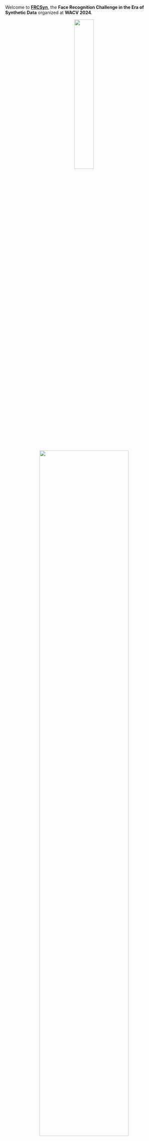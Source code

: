 Welcome to **[FRCSyn](https://codalab.lisn.upsaclay.fr/competitions/15485)**, the **Face Recognition Challenge in the Era of Synthetic Data** organized at **WACV 2024**. 

<p align="center"><img src="https://wacv2024.thecvf.com/wp-content/uploads/2023/09/WACV-Logo_2024-1024x243.png" style="width:35%;height:auto;"></p>

<p align="center"><img src="/assets/images/intraclass.jpg" style="width:75%;height:auto;"></p>

To promote and advance the use of synthetic data for face recognition, we organize the **Face Recognition Challenge in the Era of Synthetic Data (FRCSyn)**. This challenge intends to **explore the application of synthetic data to the field of face recognition** in order to find solutions to the current limitations existed in the technology, for example, in terms of **privacy concerns** associated with real data, **bias in demographic groups** (e.g., ethnicity and gender), and **lack of performance in challenging conditions** such as large age gaps between enrolment and testing, pose variations, occlusions etc.

This challenge intends to provide an in-depth analysis of the following research questions:

- What are the limits of face recognition technology trained only with synthetic data?
- Can the use of synthetic data be beneficial to reduce the current limitations existed in face recognition technology?

FRCSyn challenge will analyze **improvements achieved using synthetic data** and the state-of-the-art face recognition technology in **realistic scenarios**, providing valuable contributions to advance the field.

### FRCSyn Challenge: Summary Paper

📝 **The summary paper of the FRCSyn Challenge is available [here](https://arxiv.org/abs/2311.10476).**   

### News

- **30 Nov 2023** <a href="#schedule">Schedule for the Workshop is available</a>  
- **20 Nov 2023** [Summary paper available on arxiv](https://arxiv.org/abs/2311.10476)
- **30 Oct 2023** FRCSyn Challenge ends
- **10 Oct 2023** Deadline extended to 30 October
- **13 Sep 2023** FRCSyn Challenge starts
- **10 Sep 2023** Website is live!

### Schedule
<div id="schedule">
<table>
<thead>
  <tr>
    <th>Time (HST) </th>
    <th>Duration </th>
    <th>Activity </th>
  </tr>
</thead>
<tbody>
  <tr>
    <td>8:20 – 8:30 </td>
    <td>10 mins </td>
    <td>Introduction </td>
  </tr>
  <tr>
    <td>8:30 – 9:15 </td>
    <td>45 min </td>
    <td>Keynote 1: <a href="https://luminohope.org/">Koki Nagano</a> </td>
  </tr>
  <tr>
    <td>9:15 – 10:00 </td>
    <td>45 min </td>
    <td>Keynote 2: <a href="https://www.cs.cmu.edu/~ftorre/">Fernando De la Torre</a> </td>
  </tr>
  <tr>
    <td>10:00 – 10:15 </td>
    <td>15 min </td>
    <td>1st Break </td>
  </tr>
  <tr>
    <td>10:15 – 10:35 </td>
    <td>20 min </td>
    <td>FRCSyn Challenge </td>
  </tr>
  <tr>
    <td>10:35 – 10:45 </td>
    <td>10 min </td>
    <td>FRCSyn Challenge: Q&amp;A </td>
  </tr>
  <tr>
    <td>10:45 – 11:20 </td>
    <td>35 min </td>
    <td>Top-ranked Teams (5) </td>
  </tr>
  <tr>
    <td>11:20 – 11:35 </td>
    <td>15 min </td>
    <td>Notable Teams (3) </td>
  </tr>
  <tr>
    <td>11:35 – 11:50 </td>
    <td>15 min </td>
    <td>2nd Break </td>
  </tr>
  <tr>
    <td>11:50 – 12:35 </td>
    <td>45 min </td>
    <td>Keynote 3: <a href="https://cvlab.cse.msu.edu/">Xiaoming Liu</a> </td>
  </tr>
  <tr>
    <td>12:35 – 12:45 </td>
    <td>10 min </td>
    <td>Closing Notes </td>
  </tr>
</tbody>
</table>
</div>

### Keynote Speakers

<table>
  <tr>
    <td width="25%">
      <div>
        <p align="center"><strong><a href="https://luminohope.org/">Koki NAGANO</a></strong></p>
        <p align="center"><img src="/assets/images/nagano.jpg" style="width:90%;height:auto;"></p>
      </div>
    </td>
    <td width="75%">
      <div>
        <p><strong>Short bio:</strong> Koki Nagano works at the intersection of Computer Graphics, Vision and AI. Currently, he is a Senior Research Scientist at NVIDIA. His research focuses on realistic digital humans synthesis, neural media synthesis and trustworthy visual computing including detection and prevention of visual misinformation in collaboration with DARPA. His PhD thesis focused on the topic of high-fidelity 3D human capture (USC, 2017), and he was supervised by Prof. Paul Debevec at USC ICT. Previously he was a Principal Scientist at Pinscreen Inc. During his PhD, he worked for Weta Digital on Hollywood blockbuster movies and for the Meta Reality Labs in Pittsburgh. He got his Bachelor of Engineering from Tokyo Institute of Technology with focus on Environmental Design.</p>
      </div>
    </td>
  </tr>

  <tr>
    <td width="25%">
      <div>
        <p align="center"><strong><a href="https://www.cs.cmu.edu/~ftorre/">Fernando DE LA TORRE</a></strong></p>
        <p align="center"><img src="/assets/images/delatorre.jpg" style="width:90%;height:auto;"></p>
      </div>
    </td>
    <td width="75%">
      <div>
        <p><strong>Title:</strong> Zero-shot/few-shot  learning for model diagnosis and debiasing generative models, and its applications to face analysis</p>
        <p><strong>Abstract:</strong> In practice, metric analysis on a specific train and test dataset does not guarantee reliable or fair ML models. This is partially due to the fact that obtaining a balanced (i.e., uniformly sampled over all the important attributes), diverse, and perfectly labeled test dataset is typically expensive, time-consuming, and error-prone.  To address this issue, first, I will describe zero-shot model diagnosis, a technique to assess deep learning model failures in visual data. In particular, the method will evaluate the sensitivity of deep learning models to arbitrary visual attributes without the need of a test set.  In the second part of the talk, I will describe IT-GEN, an inclusive text-to-image generative model that generates images based on human-written prompts and ensures the resulting images are uniformly distributed across attributes of interest. Applications related to face recognition will be described.</p>
        <p><strong>Short bio:</strong> Fernando De la Torre received his B.Sc. degree in Telecommunications, as well as his M.Sc. and Ph. D degrees in Electronic Engineering from La Salle School of Engineering at Ramon Llull University, Barcelona, Spain in 1994, 1996, and 2002, respectively. He has been a research faculty member in the Robotics Institute at Carnegie Mellon University since 2005. In 2014 he founded FacioMetrics LLC to license technology for facial image analysis (acquired by Facebook in 2016). His research interests are in the fields of Computer Vision and Machine Learning. In particular, applications to human health, augmented reality, virtual reality, and methods that focus on the data (not the model). He is directing the Human Sensing Laboratory (HSL).</p>
      </div>
    </td>
  </tr>

  <tr>
    <td width="25%">
      <div>
        <p align="center"><strong><a href="https://cvlab.cse.msu.edu/">Xiaoming LIU</a></strong></p>
        <p align="center"><img src="/assets/images/liu.jpg" style="width:90%;height:auto;"></p>
      </div>
    </td>
    <td width="75%">
      <div>
        <p><strong>Title:</strong> Biometric Recognition in the Era of AI Generated Content (AIGC)</p>
        <p><strong>Abstract:</strong> In recent years we have witnessed impressive progress on AIGC (Artificial Intelligence Generated Content). AIGC has many applications in our society, as well as benefits diverse computer vision tasks. In the context of biometric recognition, we believe that the AIGC era calls for innovation on both data synthesis and how to leverage the synthetic data. In this talk, I will present a number of efforts that showcases these innovations, including: 1) how to bridge the gap between the training data distribution and test data distribution; 2) how to generate a complete synthetic database to train face recognition models; 3) how to estimate the 3D body shape from an image of clothed human body; and 4) how to manipulate a human body image by changing its body pose, clothing style, background, and identity. </p>
        <p><strong>Short bio:</strong> Dr. Xiaoming Liu is the MSU Foundation Professor, and Anil and Nandita Jain Endowed Professor at the Department of Computer Science and Engineering of Michigan State University (MSU). He is also a visiting scientist at Google Research. He received Ph.D. degree from Carnegie Mellon University in 2004. Before joining MSU in 2012 he was a research scientist at General Electric (GE) Global Research. He works on computer vision, machine learning, and biometrics especially on face related analysis and 3D vision. Since 2012 he helps to develop a strong computer vision area in MSU who is ranked top 15 in US according to the 5-year statistics at csrankings.org. He is an Associate Editor of IEEE Transactions on Pattern Analysis and Machine Intelligence. He has authored more than 200 scientific publications, and has filed 29 U.S. patents. His work has been cited over 20000 times, with an H-index of 74. He is a fellow of EEE and IAPR.</p>
      </div>
    </td>
  </tr>

</table>

### Tasks

**The FRCSyn challenge focuses on the two following challenges** existed in
current face recognition technology:

- **Task 1**: synthetic data for **demographic bias mitigation**.
- **Task 2**: synthetic data for **overall performance improvement** (e.g., age, pose, expression, occlusion, demographic groups, etc.).
  
**Within each task, there are two sub-tasks that propose alternative approaches for
training face recognition technology**: one exclusively with synthetic data and the other with a possible combination of real and synthetic data.

### Synthetic Datasets

In the FRCSyn Challenge, **we will provide participants with our synthetic datasets after registration in the challenge**. They are based on our two recent approaches:

**DCFace**: a novel framework entirely based on Diffusion models, composed of i) a sampling stage for the generation of synthetic identities X<sub>ID</sub>, and ii) a mixing stage for the generation of images X<sub>ID,sty</sub> with the same identities X<sub>ID</sub> from the sampling stage and the style selected from a “style bank” of images <sub>Xsty</sub>. 

[Reference](https://openaccess.thecvf.com/content/CVPR2023/html/Kim_DCFace_Synthetic_Face_Generation_With_Dual_Condition_Diffusion_Model_CVPR_2023_paper.html) M. Kim, F. Liu, A. Jain and X. Liu, “DCFace: Synthetic Face Generation with Dual Condition Diffusion Model”, in *Proceedings of the IEEE/CVF Conference on Computer Vision and Pattern Recognition*, 2023. 

**GANDiffFace**: a novel framework based on GANs and Diffusion models that provides fully-synthetic face recognition datasets with the desired properties of human face realism, controllable demographic distributions, and realistic intra-class variations. **Best Paper Award at AMFG @ ICCV 2023.**

[Reference](https://arxiv.org/abs/2305.19962) P. Melzi, C. Rathgeb, R. Tolosana, R. Vera-Rodriguez, D. Lawatsch, F. Domin, M. Schaubert, “GANDiffFace: Controllable Generation of Synthetic Datasets for Face Recognition with Realistic Variations”, in *Proceedings of the IEEE/CVF International Conference on Computer Vision Workshops*, 2023. 

### Registration

**The platform used in FRCSyn Challenge is CodaLab. Participants need to register to take part in the challenge**. Please, follow the instructions:

1. Fill up [this form](https://docs.google.com/forms/d/e/1FAIpQLSf8U80MRf5gk5c0QbGxF76TshaxmThVymeHWXUocSyXRkSiMA/viewform?usp=pp_url) including your information.
2. Sign up in [CodaLab](https://codalab.lisn.upsaclay.fr/competitions/15485) using **the same email** introduced in step 1).
3. Join in [CodaLab](https://codalab.lisn.upsaclay.fr/competitions/15485) the [FRCSyn Challenge](https://frcsyn.github.io/). Just click in the "Participate" tab for the registration.
4. We will give you access once we check everything is correct.
5. You will receive an email with all the instructions to kickstart FRCSyn, including links to download datasets, experimental protocol, and an example of submission file.

### Paper

The **best teams** of each sub-task will be invited to **contribute as co-authors in the summary paper of the FRCSyn challenge**. This paper will be **published in the proceedings of the WACV 2024 conference**. In addition, **top performers will be invited to present their methods at the workshop. This presentation can be virtual**.

### Important Dates

- **13 Sep 2023** FRCSyn starts
- **30 Oct 2023** FRCSyn ends
- **2 Nov 2023** Announcement of winning teams
- **19 Nov 2023** Paper submission with results of the challenge
- **8 Jan 2024** FRCSyn Workshop at WACV 2024

### FRCSyn at WACV 2024: Results

To determine the winners of sub-tasks 1.1 and 1.2 we consider Trade-off Accuracy, defined as the difference between the average and standard deviation of accuracy across demographic groups. To determine the winners of sub-tasks 2.1 and 2.2 we consider the average of verification accuracy across datasets.

<p align="center"><strong>Task 1.1 - synthetic data for bias mitigation</strong></p>
<table>
<thead>
  <tr>
    <th rowspan="2">#</th>
    <th rowspan="2">User</th>
    <th rowspan="2">Entries</th>
    <th rowspan="2">Date of Last Entry</th>
    <th rowspan="2">Team Name</th>
    <th rowspan="2">Trade-off Accuracy (AVG - STD) [%] </th>
    <th rowspan="2">AVG Accuracy [%] </th>
    <th rowspan="2">STD Accuracy [%] </th>
    <th rowspan="2">FNMR@ FMR=1% </th>
    <th rowspan="2">Gap to Real [%] </th>
  </tr>
  <tr>
  </tr>
</thead>
<tbody>
  <tr>
    <td>1</td>
    <td>lens</td>
    <td>44</td>
    <td>10/30/23</td>
    <td>LENS</td>
    <td>92.25 (1)</td>
    <td>93.54 (1)</td>
    <td>1.28 (3)</td>
    <td>15.25 (2)</td>
    <td>-0.74 (7)</td>
  </tr>
  <tr>
    <td>2</td>
    <td>anjith2006</td>
    <td>15</td>
    <td>10/30/23</td>
    <td>Idiap</td>
    <td>91.88 (2)</td>
    <td>93.41 (2)</td>
    <td>1.53 (4)</td>
    <td>13.97 (1)</td>
    <td>-3.80 (4)</td>
  </tr>
  <tr>
    <td>3</td>
    <td>bjgbiesseck</td>
    <td>14</td>
    <td>10/30/23</td>
    <td>BOVIFOCR-UFPR</td>
    <td>90.51 (3)</td>
    <td>92.35 (3)</td>
    <td>1.84 (5)</td>
    <td>16.35 (3)</td>
    <td>4.23 (9)</td>
  </tr>
  <tr>
    <td>4</td>
    <td>ckoutlis</td>
    <td>20</td>
    <td>10/27/23</td>
    <td>MeVer Lab</td>
    <td>87.51 (4)</td>
    <td>89.62 (4)</td>
    <td>2.11 (6)</td>
    <td>32.57 (5)</td>
    <td>5.68 (10)</td>
  </tr>
  <tr>
    <td>5</td>
    <td>asanchez</td>
    <td>6</td>
    <td>10/30/23</td>
    <td>Aphi</td>
    <td>82.24 (5)</td>
    <td>86.01 (5)</td>
    <td>3.77 (10)</td>
    <td>23.80 (4)</td>
    <td>0.84 (8)</td>
  </tr>
</tbody>
</table>

<p align="center"><strong>Task 1.2 - mixed data for bias mitigation</strong></p>
<table>
<thead>
  <tr>
    <th rowspan="2">#</th>
    <th rowspan="2">User</th>
    <th rowspan="2">Entries</th>
    <th rowspan="2">Date of Last Entry</th>
    <th rowspan="2">Team Name</th>
    <th rowspan="2">Trade-off Accuracy (AVG - STD) [%] </th>
    <th rowspan="2">AVG Accuracy [%] </th>
    <th rowspan="2">STD Accuracy [%] </th>
    <th rowspan="2">FNMR@ FMR=1% </th>
    <th rowspan="2">Gap to Real [%] </th>
  </tr>
  <tr>
  </tr>
</thead>
<tbody>
  <tr>
    <td>1</td>
    <td>zhaoweisong</td>
    <td>68</td>
    <td>10/30/23</td>
    <td>CBSR</td>
    <td>95.25 (1)</td>
    <td>96.45 (1)</td>
    <td>1.20 (3)</td>
    <td>8.68 (4)</td>
    <td>-2.10 (5)</td>
  </tr>
  <tr>
    <td>2</td>
    <td>lens</td>
    <td>44</td>
    <td>10/30/23</td>
    <td>LENS</td>
    <td>95.24 (2)</td>
    <td>96.35 (2)</td>
    <td>1.11 (1)</td>
    <td>6.35 (2)</td>
    <td>-5.67 (4)</td>
  </tr>
  <tr>
    <td>3</td>
    <td>ckoutlis</td>
    <td>20</td>
    <td>10/27/23</td>
    <td>MeVer Lab</td>
    <td>93.87 (3)</td>
    <td>95.44 (3)</td>
    <td>1.56 (4)</td>
    <td>9.50 (5)</td>
    <td>-0.78 (6)</td>
  </tr>
  <tr>
    <td>4</td>
    <td>bjgbiesseck</td>
    <td>14</td>
    <td>10/30/23</td>
    <td>BOVIFOCR-UFPR</td>
    <td>93.15 (4)</td>
    <td>95.04 (4)</td>
    <td>1.89 (5)</td>
    <td>10.00 (6)</td>
    <td>1.28 (9)</td>
  </tr>
  <tr>
    <td>5</td>
    <td>atzoriandrea</td>
    <td>8</td>
    <td>10/30/23</td>
    <td>UNICA-FRAUNHOFER IGD</td>
    <td>91.03 (5)</td>
    <td>94.06 (5)</td>
    <td>3.03 (6)</td>
    <td>6.85 (3)</td>
    <td>-10.62 (2)</td>
  </tr>
  <tr>
    <td>6</td>
    <td>anjith2006</td>
    <td>15</td>
    <td>10/30/23</td>
    <td>Idiap</td>
    <td>87.22 (6)</td>
    <td>91.54 (6)</td>
    <td>4.32 (8)</td>
    <td>5.50 (1)</td>
    <td>-0.65 (7)</td>
  </tr>
</tbody>
</table>

<p align="center"><strong>Task 2.1 - synthetic data for performance improvement</strong></p>
<table>
<thead>
  <tr>
    <th rowspan="2">#</th>
    <th rowspan="2">User</th>
    <th rowspan="2">Entries</th>
    <th rowspan="2">Date of Last Entry</th>
    <th rowspan="2">Team Name</th>
    <th rowspan="2">AVG Accuracy [%] </th>
    <th rowspan="2">FNMR@ FMR=1% </th>
    <th rowspan="2">Gap to Real [%] </th>
  </tr>
  <tr>
  </tr>
</thead>
<tbody>
  <tr>
    <td>1</td>
    <td>bjgbiesseck</td>
    <td>14</td>
    <td>10/30/23</td>
    <td>BOVIFOCR-UFPR</td>
    <td>90.50 (1)</td>
    <td>20.83 (1)</td>
    <td>2.66 (3)</td>
  </tr>
  <tr>
    <td>2</td>
    <td>lens</td>
    <td>44</td>
    <td>10/30/23</td>
    <td>LENS</td>
    <td>88.18 (2)</td>
    <td>33.25 (3)</td>
    <td>3.75 (5)</td>
  </tr>
  <tr>
    <td>3</td>
    <td>anjith2006</td>
    <td>15</td>
    <td>10/30/23</td>
    <td>Idiap</td>
    <td>86.39 (3)</td>
    <td>30.73 (2)</td>
    <td>6.39 (6)</td>
  </tr>
  <tr>
    <td>4</td>
    <td>nicolo.didomenico</td>
    <td>5</td>
    <td>10/29/23</td>
    <td>BioLab</td>
    <td>83.93 (4)</td>
    <td>49.51 (5)</td>
    <td>6.88 (7)</td>
  </tr>
  <tr>
    <td>5</td>
    <td>ckoutlis</td>
    <td>20</td>
    <td>10/27/23</td>
    <td>MeVer Lab</td>
    <td>83.45 (5)</td>
    <td>50.05 (6)</td>
    <td>3.20 (4)</td>
  </tr>
  <tr>
    <td>6</td>
    <td>asanchez</td>
    <td>6</td>
    <td>10/30/23</td>
    <td>Aphi</td>
    <td>80.53 (6)</td>
    <td>46.09 (4)</td>
    <td>9.12 (8)</td>
  </tr>
</tbody>
</table>

<p align="center"><strong>Task 2.2 - mixed data for performance improvement</strong></p>
<table>
<thead>
  <tr>
    <th rowspan="2">#</th>
    <th rowspan="2">User</th>
    <th rowspan="2">Entries</th>
    <th rowspan="2">Date of Last Entry</th>
    <th rowspan="2">Team Name</th>
    <th rowspan="2">AVG Accuracy [%] </th>
    <th rowspan="2">FNMR@ FMR=1% </th>
    <th rowspan="2">Gap to Real [%] </th>
  </tr>
  <tr>
  </tr>
</thead>
<tbody>
  <tr>
    <td>1</td>
    <td>zhaoweisong</td>
    <td>68</td>
    <td>10/30/23</td>
    <td>CBSR</td>
    <td>94.95 (1)</td>
    <td>10.82 (1)</td>
    <td>-3.69 (3)</td>
  </tr>
  <tr>
    <td>2</td>
    <td>lens</td>
    <td>44</td>
    <td>10/30/23</td>
    <td>LENS</td>
    <td>92.40 (2)</td>
    <td>17.67 (4)</td>
    <td>-1.63 (4)</td>
  </tr>
  <tr>
    <td>3</td>
    <td>anjith2006</td>
    <td>15</td>
    <td>10/30/23</td>
    <td>Idiap</td>
    <td>91.74 (3)</td>
    <td>23.27 (5)</td>
    <td>0.00 (7)</td>
  </tr>
  <tr>
    <td>4</td>
    <td>bjgbiesseck</td>
    <td>14</td>
    <td>10/30/23</td>
    <td>BOVIFOCR-UFPR</td>
    <td>91.34 (4)</td>
    <td>16.51 (2)</td>
    <td>1.77 (8)</td>
  </tr>
  <tr>
    <td>5</td>
    <td>ckoutlis</td>
    <td>20</td>
    <td>10/27/23</td>
    <td>MeVer Lab</td>
    <td>87.60 (5)</td>
    <td>17.10 (3)</td>
    <td>-1.57 (5)</td>
  </tr>
  <tr>
    <td>6</td>
    <td>atzoriandrea</td>
    <td>8</td>
    <td>10/30/23</td>
    <td>UNICA-FRAUNHOFER IGD</td>
    <td>84.86 (6)</td>
    <td>39.35 (6)</td>
    <td>-27.43 (1)</td>
  </tr>
</tbody>
</table>

### FRCSyn at WACV 2024: Top Teams

**CBSR** <br>
Weisong Zhao, Xiangyu Zhu, Zheyu Yan, Xiao-Yu Zhang, Jinlin Wu, Zhen Lei<br>
IIE, CAS, China; School of Cyber Security, UCAS, China; MAIS, CASIA, China; School of Artificial Intelligence, UCAS, China; CAIR, HKISI, CAS, China<br>

**LENS**<br>
Suvidha Tripathi, Mahak Kothari, Md Haider Zama, Debayan Deb<br>
LENS, Inc., US<br>

**BOVIFOCR-UFPR**<br>
Bernardo Biesseck, Pedro Vidal, Roger Granada, Guilherme Fickel, Gustavo Führ, David Menotti<br>
Federal University of Parana, Curitiba, PR, Brazil; Federal Institute of Mato Grosso, Pontes e Lacerda, Brazil; unico - idTech, Brazil<br>

**Idiap**<br>
Alexander Unnervik, Anjith George, Christophe Ecabert, Hatef Otroshi Shahreza, Parsa Rahimi, Sébastien Marcel<br>
Idiap Research Institute, Switzerland; Ecole Polytechnique Fédérale de Lausanne, Switzerland; Universite de Lausanne, Switzerland<br>

**MeVer**<br>
Ioannis Sarridis, Christos Koutlis, Georgia Baltsou, Symeon Papadopoulos, Christos Diou<br>
Centre for Research and Technology Hellas, Greece; Harokopio University of Athens, Greece<br>

**BioLab**<br>
Nicolò Di Domenico, Guido Borghi, Lorenzo Pellegrini<br>
University of Bologna, Cesena Campus, Italy<br>

**Aphi**<br>
Enrique Mas-Candela, Ángela Sánchez-Pérez<br>
Facephi, Spain<br>

**UNICA-FRAUNHOFER IGD**<br>
Andrea Atzori, Fadi Boutros, Naser Damer, Gianni Fenu, Mirko Marras<br>
University of Cagliari, Italy; Fraunhofer IGD, Germany; TU Darmstadt, Germany<br>

### Videos

The video presentations of the Top Teams are available [here](https://www.youtube.com/playlist?list=PLxaKatnw5XAW49MV4-2dtsDlRiXyRqzYG).

<table>
  <tr>
    <td width="25%">
      [![IMAGE ALT TEXT HERE](https://img.youtube.com/vi/YOUTUBE_VIDEO_ID_HERE/0.jpg)](https://www.youtube.com/watch?v=oaZI0ku72nI&list=PLxaKatnw5XAW49MV4-2dtsDlRiXyRqzYG&index=6)
    </td>
   
  </tr>
</table>

### Organizers

<table>
  <tr>
    <td width="33%">
      <div>
        <p align="center"><img src="/assets/images/Melzi.jpg" style="width:70%;height:auto;"></p>
        <p align="center"><a href="https://scholar.google.com/citations?user=iGAKK84AAAAJ&hl=it&oi=ao">Pietro Melzi</a></p>
        <p align="center">Universidad Autonoma de Madrid, Spain</p>
      </div>
    </td>
    <td width="33%">
      <div>
        <p align="center"><img src="/assets/images/Kim.jpg" style="width:70%;height:auto;"></p>
        <p align="center"><a href="https://mckim.dev/">Minchul Kim</a></p>
        <p align="center">Michigan State University, US</p>
      </div>
    </td>
    <td width="33%">
      <div>
        <p align="center"><img src="/assets/images/Tolosana.jpg" style="width:70%;height:auto;"></p>
        <p align="center"><a href="https://rubentolosana.github.io/">Ruben Tolosana</a></p>
        <p align="center">Universidad Autonoma de Madrid, Spain</p>
      </div>
    </td>
  </tr>

  <tr>
    <td>
      <div>
        <p align="center"><img src="/assets/images/Rathgeb.jpg" style="width:70%;height:auto;"></p>
        <p align="center"><a href="https://scholar.google.com/citations?user=_itMaUcAAAAJ&hl=it&oi=ao">Christian Rathgeb</a></p>
        <p align="center">Hochschule Darmstadt, Germany</p>
      </div>
    </td>
    <td>
      <div>
        <p align="center"><img src="/assets/images/Vera.jpg" style="width:70%;height:auto;"></p>
        <p align="center"><a href="https://scholar.google.com/citations?user=KYMQ0tsAAAAJ&hl=it&oi=ao">Ruben Vera-Rodriguez</a></p>
        <p align="center">Universidad Autonoma de Madrid, Spain</p>
      </div>
    </td>
    <td>
      <div>
        <p align="center"><img src="/assets/images/Morales.jpg" style="width:70%;height:auto;"></p>
        <p align="center"><a href="https://aythami.me/">Aythami Morales</a></p>
        <p align="center">Universidad Autonoma de Madrid, Spain</p>
      </div>
    </td>
  </tr>

  <tr>
    <td>
      <div>
        <p align="center"><img src="/assets/images/liu.jpg" style="width:70%;height:auto;"></p>
        <p align="center"><a href="https://www.cse.msu.edu/~liuxm/index2.html">Xiaoming Liu</a></p>
        <p align="center">Michigan State University, US</p>
      </div>
    </td>
    <td>
      <div>
        <p align="center"><img src="/assets/images/Fierrez.jpg" style="width:70%;height:auto;"></p>
        <p align="center"><a href="http://biometrics.eps.uam.es/fierrez/index.php">Julian Fierrez</a></p>
        <p align="center">Universidad Autonoma de Madrid, Spain</p>
      </div>
    </td>
    <td>
      <div>
        <p align="center"><img src="/assets/images/Ortega.png" style="width:70%;height:auto;"></p>
        <p align="center"><a href="https://scholar.google.com/citations?user=LwiecBYAAAAJ&hl=en">Javier Ortega-Garcia</a></p>
        <p align="center">Universidad Autonoma de Madrid, Spain</p>
      </div>
    </td>
  </tr>
</table>

### Fundings

<table>
  <tr>
    <td width="50%">
      <div>
        <p align="center"><img src="/assets/images/comunidad.png" style="width:70%;height:auto;"></p>
      </div>
    </td>
    <td width="50%">
      <div>
        <p align="center"><img src="/assets/images/gobierno.png" style="width:70%;height:auto;"></p>
      </div>
    </td>
  </tr>

  <tr>
    <td width="50%">
      <div>
        <p align="center"><img src="/assets/images/european.png" style="width:70%;height:auto;"></p>
      </div>
    </td>
    <td width="50%">
      <div>
        <p align="center"><img src="/assets/images/trespass.png" style="width:70%;height:auto;"></p>
      </div>
    </td>
  </tr>

</table>
